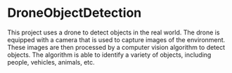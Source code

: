 # DroneObjectDetection
This project uses a drone to detect objects in the real world. The drone is equipped with a camera that is used to capture images of the environment. These images are then processed by a computer vision algorithm to detect objects. The algorithm is able to identify a variety of objects, including people, vehicles, animals, etc.
